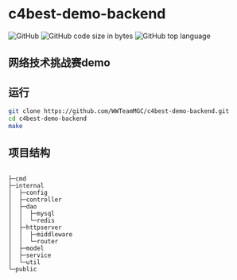 # c4best-demo-backend

![GitHub](https://img.shields.io/github/license/WWTeamMGC/c4best-demo-backend?style=for-the-badge)
![GitHub code size in bytes](https://img.shields.io/github/languages/code-size/WWTeamMGC/c4best-demo-backend?style=for-the-badge)
![GitHub top language](https://img.shields.io/github/languages/top/WWTeamMGC/c4best-demo-backend?style=for-the-badge)

## 网络技术挑战赛demo

## 运行
``` bash
git clone https://github.com/WWTeamMGC/c4best-demo-backend.git
cd c4best-demo-backend
make
```

## 项目结构
```

├─cmd
├─internal
│  ├─config
│  ├─controller
│  ├─dao
│  │  ├─mysql
│  │  └─redis
│  ├─httpserver
│  │  ├─middleware
│  │  └─router
│  ├─model
│  ├─service
│  └─util
└─public

```